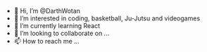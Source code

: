 - 👋 Hi, I’m @DarthWotan
- 👀 I’m interested in coding, basketball, Ju-Jutsu and videogames 
- 🌱 I’m currently learning React
- 💞️ I’m looking to collaborate on ...
- 📫 How to reach me ...

<!---
DarthWotan/DarthWotan is a ✨ special ✨ repository because its `README.md` (this file) appears on your GitHub profile.
You can click the Preview link to take a look at your changes.
--->
